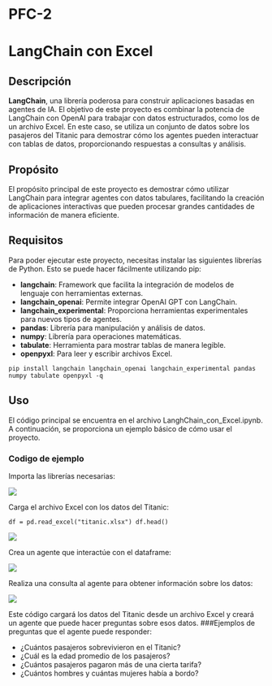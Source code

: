 # PFC-2
# LangChain con Excel

## Descripción

 **LangChain**, una librería poderosa para construir aplicaciones basadas en agentes de IA. El objetivo de este proyecto es combinar la potencia de LangChain con OpenAI para trabajar con datos estructurados, como los de un archivo Excel. En este caso, se utiliza un conjunto de datos sobre los pasajeros del Titanic para demostrar cómo los agentes pueden interactuar con tablas de datos, proporcionando respuestas a consultas y análisis.

## Propósito

El propósito principal de este proyecto es demostrar cómo utilizar LangChain para integrar agentes con datos tabulares, facilitando la creación de aplicaciones interactivas que pueden procesar grandes cantidades de información de manera eficiente.

## Requisitos
Para poder ejecutar este proyecto, necesitas instalar las siguientes librerías de Python. Esto se puede hacer fácilmente utilizando pip:
- **langchain**: Framework que facilita la integración de modelos de lenguaje con herramientas externas.
- **langchain_openai**: Permite integrar OpenAI GPT con LangChain.
- **langchain_experimental**: Proporciona herramientas experimentales para nuevos tipos de agentes.
- **pandas**: Librería para manipulación y análisis de datos.
- **numpy**: Librería para operaciones matemáticas.
- **tabulate**: Herramienta para mostrar tablas de manera legible.
- **openpyxl**: Para leer y escribir archivos Excel.
  
``pip install langchain langchain_openai langchain_experimental pandas numpy tabulate openpyxl -q``

## Uso
El código principal se encuentra en el archivo LanghChain_con_Excel.ipynb. A continuación, se proporciona un ejemplo básico de cómo usar el proyecto.

### Codigo de ejemplo
Importa las librerías necesarias:

![](https://github.com/ANTHONYCCOLQUE/t44/blob/main/librerias.png)


Carga el archivo Excel con los datos del Titanic:

``df = pd.read_excel("titanic.xlsx")
  df.head()``
  
![](https://github.com/ANTHONYCCOLQUE/t44/blob/main/df.png)



Crea un agente que interactúe con el dataframe:

![](https://github.com/ANTHONYCCOLQUE/t44/blob/main/agente.png)


Realiza una consulta al agente para obtener información sobre los datos:

![](https://github.com/ANTHONYCCOLQUE/t44/blob/main/result.png)

Este código cargará los datos del Titanic desde un archivo Excel y creará un agente que puede hacer preguntas sobre esos datos.
###Ejemplos de preguntas que el agente puede responder:
- ¿Cuántos pasajeros sobrevivieron en el Titanic?
- ¿Cuál es la edad promedio de los pasajeros?
- ¿Cuántos pasajeros pagaron más de una cierta tarifa?
- ¿Cuántos hombres y cuántas mujeres había a bordo?
